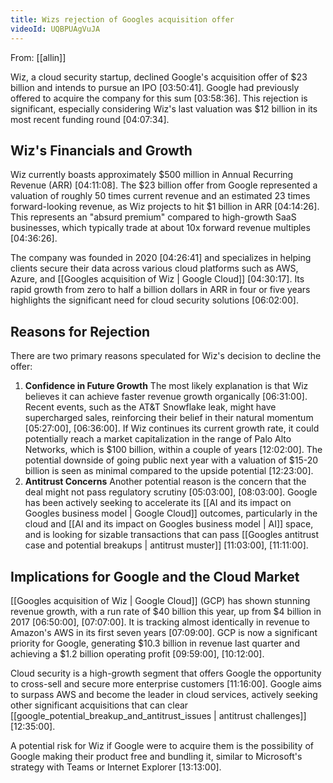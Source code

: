 ```yaml
---
title: Wizs rejection of Googles acquisition offer
videoId: UQBPUAgVuJA
---
```


From: [[allin]] <br/> 

Wiz, a cloud security startup, declined Google's acquisition offer of $23 billion and intends to pursue an IPO <a class="yt-timestamp" data-t="03:50:41">[03:50:41]</a>. Google had previously offered to acquire the company for this sum <a class="yt-timestamp" data-t="03:58:36">[03:58:36]</a>. This rejection is significant, especially considering Wiz's last valuation was $12 billion in its most recent funding round <a class="yt-timestamp" data-t="04:07:34">[04:07:34]</a>.

## Wiz's Financials and Growth
Wiz currently boasts approximately $500 million in Annual Recurring Revenue (ARR) <a class="yt-timestamp" data-t="04:11:08">[04:11:08]</a>. The $23 billion offer from Google represented a valuation of roughly 50 times current revenue and an estimated 23 times forward-looking revenue, as Wiz projects to hit $1 billion in ARR <a class="yt-timestamp" data-t="04:14:26">[04:14:26]</a>. This represents an "absurd premium" compared to high-growth SaaS businesses, which typically trade at about 10x forward revenue multiples <a class="yt-timestamp" data-t="04:36:26">[04:36:26]</a>.

The company was founded in 2020 <a class="yt-timestamp" data-t="04:26:41">[04:26:41]</a> and specializes in helping clients secure their data across various cloud platforms such as AWS, Azure, and [[Googles acquisition of Wiz | Google Cloud]] <a class="yt-timestamp" data-t="04:30:17">[04:30:17]</a>. Its rapid growth from zero to half a billion dollars in ARR in four or five years highlights the significant need for cloud security solutions <a class="yt-timestamp" data-t="06:02:00">[06:02:00]</a>.

## Reasons for Rejection
There are two primary reasons speculated for Wiz's decision to decline the offer:
1.  **Confidence in Future Growth** The most likely explanation is that Wiz believes it can achieve faster revenue growth organically <a class="yt-timestamp" data-t="06:31:00">[06:31:00]</a>. Recent events, such as the AT&T Snowflake leak, might have supercharged sales, reinforcing their belief in their natural momentum <a class="yt-timestamp" data-t="05:27:00">[05:27:00]</a>, <a class="yt-timestamp" data-t="06:36:00">[06:36:00]</a>. If Wiz continues its current growth rate, it could potentially reach a market capitalization in the range of Palo Alto Networks, which is $100 billion, within a couple of years <a class="yt-timestamp" data-t="12:02:00">[12:02:00]</a>. The potential downside of going public next year with a valuation of $15-20 billion is seen as minimal compared to the upside potential <a class="yt-timestamp" data-t="12:23:00">[12:23:00]</a>.
2.  **Antitrust Concerns** Another potential reason is the concern that the deal might not pass regulatory scrutiny <a class="yt-timestamp" data-t="05:03:00">[05:03:00]</a>, <a class="yt-timestamp" data-t="08:03:00">[08:03:00]</a>. Google has been actively seeking to accelerate its [[AI and its impact on Googles business model | Google Cloud]] outcomes, particularly in the cloud and [[AI and its impact on Googles business model | AI]] space, and is looking for sizable transactions that can pass [[Googles antitrust case and potential breakups | antitrust muster]] <a class="yt-timestamp" data-t="11:03:00">[11:03:00]</a>, <a class="yt-timestamp" data-t="11:11:00">[11:11:00]</a>.

## Implications for Google and the Cloud Market
[[Googles acquisition of Wiz | Google Cloud]] (GCP) has shown stunning revenue growth, with a run rate of $40 billion this year, up from $4 billion in 2017 <a class="yt-timestamp" data-t="06:50:00">[06:50:00]</a>, <a class="yt-timestamp" data-t="07:07:00">[07:07:00]</a>. It is tracking almost identically in revenue to Amazon's AWS in its first seven years <a class="yt-timestamp" data-t="07:09:00">[07:09:00]</a>. GCP is now a significant priority for Google, generating $10.3 billion in revenue last quarter and achieving a $1.2 billion operating profit <a class="yt-timestamp" data-t="09:59:00">[09:59:00]</a>, <a class="yt-timestamp" data-t="10:12:00">[10:12:00]</a>.

Cloud security is a high-growth segment that offers Google the opportunity to cross-sell and secure more enterprise customers <a class="yt-timestamp" data-t="11:16:00">[11:16:00]</a>. Google aims to surpass AWS and become the leader in cloud services, actively seeking other significant acquisitions that can clear [[google_potential_breakup_and_antitrust_issues | antitrust challenges]] <a class="yt-timestamp" data-t="12:35:00">[12:35:00]</a>.

A potential risk for Wiz if Google were to acquire them is the possibility of Google making their product free and bundling it, similar to Microsoft's strategy with Teams or Internet Explorer <a class="yt-timestamp" data-t="13:13:00">[13:13:00]</a>.
